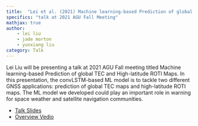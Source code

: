 ```yaml
---
title:  "Lei et al. (2021) Machine learning-based Prediction of global TEC and High-latitude ROTI Maps"
specifics: "talk at 2021 AGU Fall Meeting"
mathjax: true
author: 
    - lei liu
    - jade morton
    - yunxiang liu
category: Talk
---
```



Lei Liu will be presenting a talk at 2021 AGU Fall meeting titled Machine learning-based Prediction of global TEC and High-latitude ROTI Maps. In this presentation, the convLSTM-based ML model is to tackle two different GNSS applications: prediction of global TEC maps and high-latitude ROTI maps.
The ML model we developed could play an important role in warning for space weather and satellite navigation communities.

- [Talk Slides](../assets/Oral-Presentation-AGU2021.pdf)
- [Overview Vedio](../assets/CUNY_2021_abstract_250.pdf)


<!-- ---
title:  "Li & Schuler (2021) Acquiring recursive structures through distributional learning"
specifics: "talk at CUNY"
mathjax: true
author: 
    - daoxin
    - katie
category: Talk
---


Lab grad student Daoxin Li will be presenting a talk at CUNY 2021 titled Acquiring recursive structures through distributional learning. This work asks how distributional learning could help learners figure out which structures allow recursion (and which don't!) in their language.

- [Talk Slides](../assets/Li_Schuler_2021-cuny-talk.pdf)
- [Abstract](../assets/CUNY_2021_abstract_250.pdf) -->





